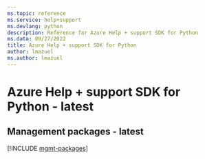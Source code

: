 ```yaml
---
ms.topic: reference
ms.service: help+support
ms.devlang: python
description: Reference for Azure Help + support SDK for Python
ms.data: 09/27/2022
title: Azure Help + support SDK for Python
author: lmazuel
ms.author: lmazuel
---
```

# Azure Help + support SDK for Python - latest

## Management packages - latest
[!INCLUDE [mgmt-packages](help-+-support-mgmt-index.md)]